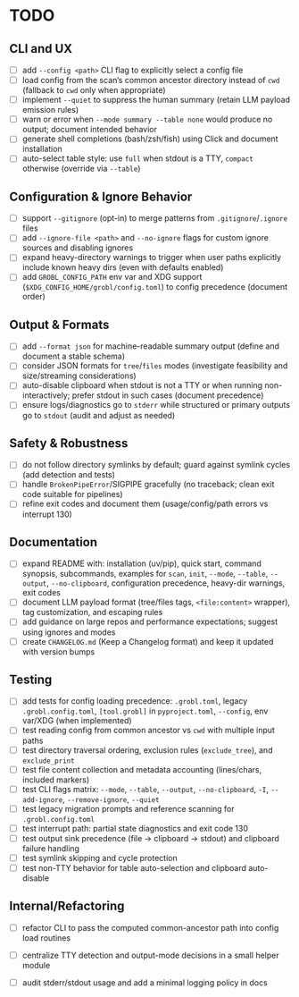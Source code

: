 # TODO

## CLI and UX

- [ ] add `--config <path>` CLI flag to explicitly select a config file
- [ ] load config from the scan’s common ancestor directory instead of `cwd` (fallback to `cwd` only when appropriate)
- [ ] implement `--quiet` to suppress the human summary (retain LLM payload emission rules)
- [ ] warn or error when `--mode summary --table none` would produce no output; document intended behavior
- [ ] generate shell completions (bash/zsh/fish) using Click and document installation
- [ ] auto-select table style: use `full` when stdout is a TTY, `compact` otherwise (override via `--table`)

## Configuration & Ignore Behavior

- [ ] support `--gitignore` (opt-in) to merge patterns from `.gitignore`/`.ignore` files
- [ ] add `--ignore-file <path>` and `--no-ignore` flags for custom ignore sources and disabling ignores
- [ ] expand heavy-directory warnings to trigger when user paths explicitly include known heavy dirs (even with defaults enabled)
- [ ] add `GROBL_CONFIG_PATH` env var and XDG support (`$XDG_CONFIG_HOME/grobl/config.toml`) to config precedence (document order)

## Output & Formats

- [ ] add `--format json` for machine-readable summary output (define and document a stable schema)
- [ ] consider JSON formats for `tree`/`files` modes (investigate feasibility and size/streaming considerations)
- [ ] auto-disable clipboard when stdout is not a TTY or when running non-interactively; prefer stdout in such cases (document precedence)
- [ ] ensure logs/diagnostics go to `stderr` while structured or primary outputs go to `stdout` (audit and adjust as needed)

## Safety & Robustness

- [ ] do not follow directory symlinks by default; guard against symlink cycles (add detection and tests)
- [ ] handle `BrokenPipeError`/SIGPIPE gracefully (no traceback; clean exit code suitable for pipelines)
- [ ] refine exit codes and document them (usage/config/path errors vs interrupt 130)

## Documentation

- [ ] expand README with: installation (uv/pip), quick start, command synopsis, subcommands, examples for `scan`, `init`, `--mode`, `--table`, `--output`, `--no-clipboard`, configuration precedence, heavy-dir warnings, exit codes
- [ ] document LLM payload format (tree/files tags, `<file:content>` wrapper), tag customization, and escaping rules
- [ ] add guidance on large repos and performance expectations; suggest using ignores and modes
- [ ] create `CHANGELOG.md` (Keep a Changelog format) and keep it updated with version bumps

## Testing

- [ ] add tests for config loading precedence: `.grobl.toml`, legacy `.grobl.config.toml`, `[tool.grobl]` in `pyproject.toml`, `--config`, env var/XDG (when implemented)
- [ ] test reading config from common ancestor vs `cwd` with multiple input paths
- [ ] test directory traversal ordering, exclusion rules (`exclude_tree`), and `exclude_print`
- [ ] test file content collection and metadata accounting (lines/chars, included markers)
- [ ] test CLI flags matrix: `--mode`, `--table`, `--output`, `--no-clipboard`, `-I`, `--add-ignore`, `--remove-ignore`, `--quiet`
- [ ] test legacy migration prompts and reference scanning for `.grobl.config.toml`
- [ ] test interrupt path: partial state diagnostics and exit code 130
- [ ] test output sink precedence (file → clipboard → stdout) and clipboard failure handling
- [ ] test symlink skipping and cycle protection
- [ ] test non-TTY behavior for table auto-selection and clipboard auto-disable

## Internal/Refactoring

- [ ] refactor CLI to pass the computed common-ancestor path into config load routines
- [ ] centralize TTY detection and output-mode decisions in a small helper module
- [ ] audit stderr/stdout usage and add a minimal logging policy in docs


